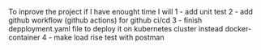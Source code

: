 To inprove the project if I have enought time I will 
1 - add unit test 
2 - add github workflow (github actions) for github ci/cd
3 - finish depployment.yaml file to deploy it on kubernetes cluster instead docker-container
4 - make load rise test with postman  